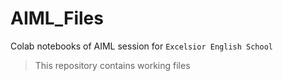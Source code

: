 # AIML_Files
Colab notebooks of AIML session for `Excelsior English School`
> This repository contains working files
